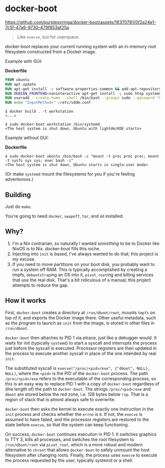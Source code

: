 # docker-boot

https://github.com/purplesyringa/docker-boot/assets/16370781/0f2a24e1-7c5f-47a6-9730-479f853af25a

> Like `execve`, but for userspace.

docker-boot replaces your current running system with an in-memory root filesystem constructed from a Docker image.

Example with GUI:

**Dockerfile**

```dockerfile
FROM ubuntu
RUN apt update
RUN apt-get install -y software-properties-common && add-apt-repository ppa:mozillateam/ppa
RUN DEBIAN_FRONTEND=noninteractive apt-get install -y sudo htop systemd sddm kde-plasma-desktop firefox-esr
RUN useradd --create-home --shell /bin/bash --groups sudo --password "$(perl -e "print crypt('cutie', 'sa');")" --user-group purplesyringa
RUN echo "InputMethod=" >/etc/sddm.conf
```

```shell
$ docker build . -t workstation
<...>

$ sudo docker-boot workstation /bin/systemd
<The host system is shut down, Ubuntu with lightdm/KDE starts>
```

Example without GUI:

**Dockerfile**

```shell
$ sudo docker-boot ubuntu /bin/bash -c "mount -t proc proc proc; mount -t sysfs sys sys; exec bash -i"
<The host system is shut down, Ubuntu starts in single-user mode>
```

(Or make `systemd` mount the filesystems for you if you're feeling adventurous.)


## Building

Just do `make`.

You're going to need `docker`, `swapoff`, `tar`, and `dd` installed.


## Why?

1. I'm a Nix contrarian, so naturally I wanted *something* to be to Docker like NixOS is to Nix. docker-boot fills this niche.
2. Injecting into `init` is based, I've always wanted to do that; this project is my excuse.
3. If you need to move partitions on your boot disk, you probably want to run a system off RAM. This is typically accomplished by creating a tmpfs, `debootstrap`ing an OS into it, `pivot_root`ing and killing services that use the real disk. That's a bit ridiculous of a manual; this project attempts to reduce the gap.


## How it works

First, `docker-boot` creates a directory at `/run/dboot/root`, mounts `tmpfs` on top of it, and exports the Docker image there. Other useful metadata, such as the program to launch as `init` from the image, is stored in other files in `/run/dboot`.

`docker-boot` then attaches to PID 1 via ptrace, just like a debugger would. It waits for init (typically `systemd`) to start a syscall and interrupts the process just before the syscall is executed. Processor registers are then updated in the process to execute another syscall in place of the one intended by real `init`.

The substituted syscall is `execve("/proc/<pid>/exe", {"dboot", NULL}, NULL)`, where the `<pid>` is the PID of the `docker-boot` process. The path `/proc/<pid>/exe` refers to the executable of the corresponding process, so this is an easy way to replace PID 1 with a copy of `docker-boot` regardless of (the length of) the path to `docker-boot`. The strings `/proc/<pid>/exe` and `dboot` are stored below the red zone, i.e. 128 bytes below `rsp`. That is a region of stack that is almost always safe to overwrite.

`docker-boot` then asks the kernel to execute exactly one instruction in the `init` process and checks whether the `errno` is `0`. If not, the `execve` is assumed to have failed, and the processor registers are restored to the state before `execve`, so that the system can keep functioning.

On success, `docker-boot` continues execution in PID 1. It switches graphics to TTY 3, kills all processes, and switches the root filesystem to `/run/dboot/root` via `pivot_root`, which is a more robust and modern alternative to `chroot` that allows `docker-boot` to safely unmount the host filesystem after changing roots. Finally, the process uses `execve` to execute the process requested by the user, typically systemd or a shell.

